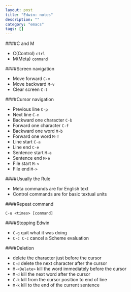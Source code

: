 ```yaml
---
layout: post
title: "Edwin: notes"
description: ""
category: "emacs"
tags: []
---
```


####C and M

- C(Control) ```ctrl```
- M(Meta) ```command```

####Screen navigation

- Move forward ```C-v```
- Move backward ```M-v```
- Clear screen ```C-l```

####Cursor navigation

- Previous line ```C-p```
- Next line ```C-n```
- Backward one character ```C-b```
- Forward one character ```C-f```
- Backward one word ```M-b```
- Forward one word ```M-f```
- Line start ```C-a```
- Line end ```C-e```
- Sentence start ```M-a```
- Sentence end ```M-e```
- File start ```M-<```
- File end ```M->```

####Usually the Rule

- Meta commands are for English text
- Control commands are for basic textual units

####Repeat command

```C-u <times> [command]```

####Stopping Edwin

- ```C-g``` quit what it was doing
- ```C-c C-c``` cancel a Scheme evaluation

####Deletion

- <Delete> delete the character just before the cursor
- ```C-d``` delete the next character after the cursor
- ```M-<Delete>``` kill the word immediately before the cursor
- ```M-d``` kill the next word after the cursor
- ```C-k``` kill from the cursor position to end of line
- ```M-k``` kill to the end of the current sentence
